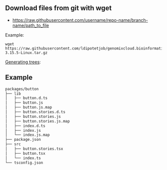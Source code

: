 ## Download files from git with wget

* https://raw.githubusercontent.com/username/repo-name/branch-name/path_to_file
  
Example:
```shell
wget https://raw.githubusercontent.com/ldipotetjob/genomixcloud.bioinformatic/develop/binaries/SPAdes-3.15.5-Linux.tar.gz
```

[Generating trees](https://gist.github.com/whoisryosuke/813186b07e6c9e4d23593041827a6530#file-markdown-directory-tree-md):

## Example

```md
packages/button
├── lib
│   ├── button.d.ts
│   ├── button.js
│   ├── button.js.map
│   ├── button.stories.d.ts
│   ├── button.stories.js
│   ├── button.stories.js.map
│   ├── index.d.ts
│   ├── index.js
│   └── index.js.map
├── package.json
├── src
│   ├── button.stories.tsx
│   ├── button.tsx
│   └── index.ts
└── tsconfig.json
```
